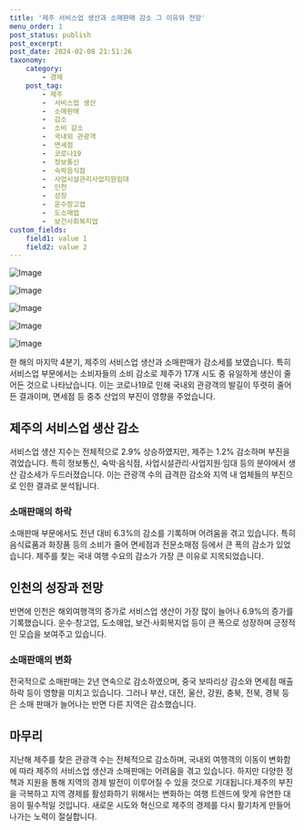 ```yaml
---
title: '제주 서비스업 생산과 소매판매 감소 그 이유와 전망'
menu_order: 1
post_status: publish
post_excerpt: 
post_date: 2024-02-08 21:51:26
taxonomy:
    category:
        - 경제
    post_tag:
        - 제주
        -  서비스업 생산
        -  소매판매
        -  감소
        -  소비 감소
        -  국내외 관광객
        -  면세점
        -  코로나19
        -  정보통신
        -  숙박음식점
        -  사업시설관리사업지원임대
        -  인천
        -  성장
        -  운수창고업
        -  도소매업
        -  보건사회복지업
custom_fields:
    field1: value 1
    field2: value 2
---
```


![Image](https://imgnews.pstatic.net/image/661/2024/02/08/0000036987_001_20240208165101593.jpeg?type=w647)

![Image](https://imgnews.pstatic.net/image/661/2024/02/08/0000036987_002_20240208165101639.jpeg?type=w647)

![Image](https://imgnews.pstatic.net/image/661/2024/02/08/0000036987_003_20240208165101682.jpeg?type=w647)

![Image](https://imgnews.pstatic.net/image/661/2024/02/08/0000036987_004_20240208165101739.jpeg?type=w647)

![Image](https://imgnews.pstatic.net/image/661/2024/02/08/0000036987_005_20240208165101793.jpeg?type=w647)

한 해의 마지막 4분기, 제주의 서비스업 생산과 소매판매가 감소세를 보였습니다. 특히 서비스업 부문에서는 소비자들의 소비 감소로 제주가 17개 시도 중 유일하게 생산이 줄어든 것으로 나타났습니다. 이는 코로나19로 인해 국내외 관광객의 발길이 뚜렷히 줄어든 결과이며, 면세점 등 중추 산업의 부진이 영향을 주었습니다.
## 제주의 서비스업 생산 감소
서비스업 생산 지수는 전체적으로 2.9% 상승하였지만, 제주는 1.2% 감소하며 부진을 겪었습니다. 특히 정보통신, 숙박·음식점, 사업시설관리·사업지원·임대 등의 분야에서 생산 감소세가 두드러졌습니다. 이는 관광객 수의 급격한 감소와 지역 내 업체들의 부진으로 인한 결과로 분석됩니다.
### 소매판매의 하락
소매판매 부문에서도 전년 대비 6.3%의 감소를 기록하며 어려움을 겪고 있습니다. 특히 음식료품과 화장품 등의 소비가 줄어 면세점과 전문소매점 등에서 큰 폭의 감소가 있었습니다. 제주를 찾는 국내 여행 수요의 감소가 가장 큰 이유로 지목되었습니다.
## 인천의 성장과 전망
반면에 인천은 해외여행객의 증가로 서비스업 생산이 가장 많이 늘어나 6.9%의 증가를 기록했습니다. 운수·창고업, 도소매업, 보건·사회복지업 등이 큰 폭으로 성장하며 긍정적인 모습을 보여주고 있습니다.
### 소매판매의 변화
전국적으로 소매판매는 2년 연속으로 감소하였으며, 중국 보따리상 감소와 면세점 매출 하락 등이 영향을 미치고 있습니다. 그러나 부산, 대전, 울산, 강원, 충북, 전북, 경북 등은 소매 판매가 늘어나는 반면 다른 지역은 감소했습니다.
## 마무리
지난해 제주를 찾은 관광객 수는 전체적으로 감소하며, 국내외 여행객의 이동이 변화함에 따라 제주의 서비스업 생산과 소매판매는 어려움을 겪고 있습니다. 하지만 다양한 정책과 지원을 통해 지역의 경제 발전이 이루어질 수 있을 것으로 기대됩니다.제주의 부진을 극복하고 지역 경제를 활성화하기 위해서는 변화하는 여행 트렌드에 맞게 유연한 대응이 필수적일 것입니다. 새로운 시도와 혁신으로 제주의 경제를 다시 활기차게 만들어 나가는 노력이 절실합니다.
